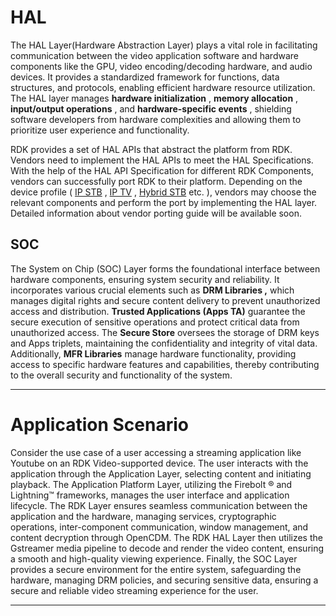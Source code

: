 # HAL

The HAL Layer(Hardware Abstraction Layer) plays a vital role in facilitating communication between the video application software and hardware components like the GPU, video encoding/decoding hardware, and audio devices. It provides a standardized framework for functions, data structures, and protocols, enabling efficient hardware resource utilization. The HAL layer manages
**hardware initialization**
,
**memory allocation**
,
**input/output operations**
, and
**hardware-specific events**
, shielding software developers from hardware complexities and allowing them to prioritize user experience and functionality.

RDK provides a set of HAL APIs that abstract the platform from RDK. Vendors need to implement the HAL APIs to meet the HAL Specifications. With the help of the HAL API Specification for different RDK Components, vendors can successfully port RDK to their platform. Depending on the device profile
(
[IP STB](https://wiki.rdkcentral.com/display/RDK/RDKV+IP)
,
[IP TV](https://wiki.rdkcentral.com/display/RDK/RDK+TV)
,
[Hybrid STB](https://wiki.rdkcentral.com/display/RDK/RDKV+Hybrid)
etc. ), vendors may choose the relevant components and perform the port by implementing the HAL layer. Detailed information about vendor porting guide will be available soon.

## SOC

The System on Chip (SOC) Layer forms the foundational interface between hardware components, ensuring system security and reliability. It incorporates various crucial elements such as
**DRM Libraries ,**
which
manages digital rights and secure content delivery to prevent unauthorized access and distribution.
**Trusted Applications (Apps TA)**
guarantee the secure execution of sensitive operations and protect critical data from unauthorized access. The
**Secure Store**
oversees the storage of DRM keys and Apps triplets, maintaining the confidentiality and integrity of vital data. Additionally,
**MFR Libraries**
manage hardware functionality, providing access to specific hardware features and capabilities, thereby contributing to the overall security and functionality of the system.

------------------------------------------------------------------------

# Application Scenario

Consider the use case of a user accessing a streaming application like Youtube on an RDK Video-supported device. The user interacts with the application through the Application Layer, selecting content and initiating playback. The Application Platform Layer, utilizing the Firebolt
®
and Lightning™ frameworks, manages the user interface and application lifecycle.
The RDK Layer ensures seamless communication between the application and the hardware, managing services, cryptographic operations, inter-component communication, window management, and content decryption through OpenCDM.
The RDK HAL Layer then utilizes the Gstreamer media pipeline to decode and render the video content, ensuring a smooth and high-quality viewing experience.
Finally, the SOC Layer provides a secure environment for the entire system, safeguarding the hardware, managing DRM policies, and securing sensitive data, ensuring a secure and reliable video streaming experience for the user.

------------------------------------------------------------------------
